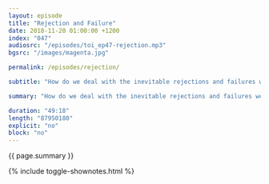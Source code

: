 ```yaml
---
layout: episode
title: "Rejection and Failure"
date: 2018-11-20 01:00:00 +1200
index: "047"
audiosrc: "/episodes/toi_ep47-rejection.mp3"
bgsrc: "/images/magenta.jpg"

permalink: /episodes/rejection/

subtitle: "How do we deal with the inevitable rejections and failures we'll experience in life? Today we talk about how we've dealt with rejection in our lives, and what we've learned from it all."

summary: "How do we deal with the inevitable rejections and failures we'll experience in life? Today we talk about how we've dealt with rejection in our lives, and what we've learned from it all."

duration: "49:18"
length: "87950180"
explicit: "no"
block: "no" 
---
```

<section class="summary" markdown="1">

{{ page.summary }}

</section>

{% include toggle-shownotes.html %}

<section id="shownotes" class="hidden" markdown="1">


</section>

